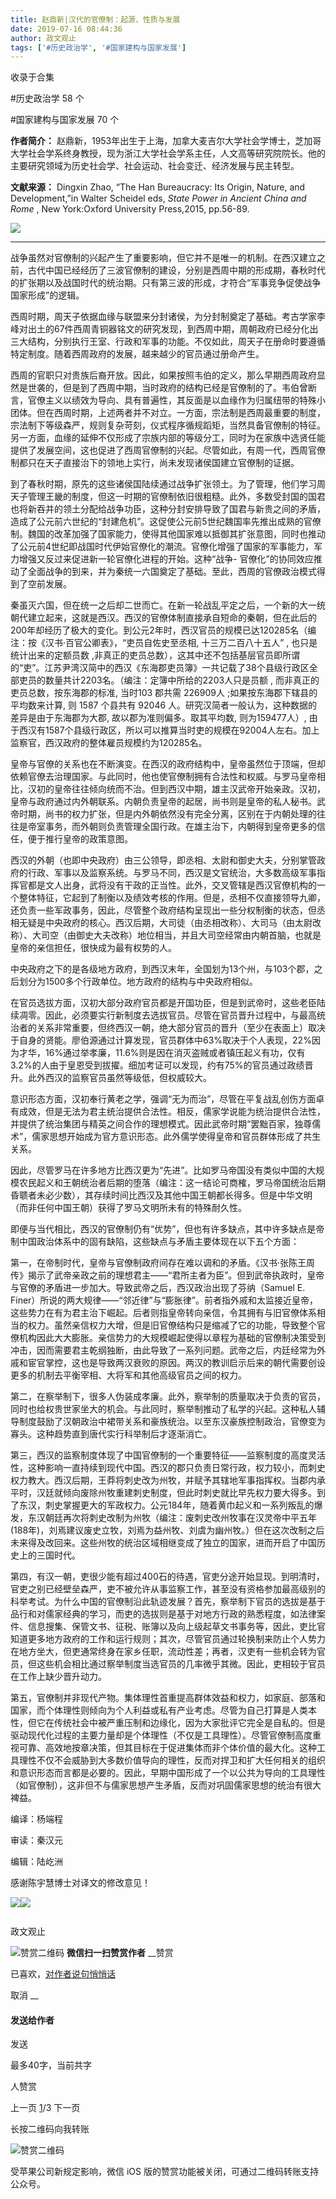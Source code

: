 ```yaml
---
title: 赵鼎新|汉代的官僚制：起源、性质与发展
date: 2019-07-16 08:44:36
author: 政文观止
tags: ['#历史政治学', '#国家建构与国家发展']
---
```



收录于合集

#历史政治学 58 个

#国家建构与国家发展 70 个

**作者简介：**
赵鼎新，1953年出生于上海，加拿大麦吉尔大学社会学博士，芝加哥大学社会学系终身教授，现为浙江大学社会学系主任，人文高等研究院院长。他的主要研究领域为历史社会学、社会运动、社会变迁、经济发展与民主转型。

 **文献来源：** Dingxin Zhao, “The Han Bureaucracy: Its Origin, Nature, and
Development,”in Walter Scheidel eds, _State Power in Ancient China and Rome_ ,
New York:Oxford University Press,2015, pp.56-89.

![](/images/413/2.jpeg)

  

  

 ****

战争虽然对官僚制的兴起产生了重要影响，但它并不是唯一的机制。在西汉建立之前，古代中国已经经历了三波官僚制的建设，分别是西周中期的形成期，春秋时代的扩张期以及战国时代的统治期。只有第三波的形成，才符合“军事竞争促使战争国家形成”的逻辑。

西周时期，周天子依据血缘与联盟来分封诸侯，为分封制奠定了基础。考古学家李峰对出土的67件西周青铜器铭文的研究发现，到西周中期，周朝政府已经分化出三大结构，分别执行王室、行政和军事的功能。不仅如此，周天子在册命时要遵循特定制度。随着西周政府的发展，越来越少的官员通过册命产生。

西周的官职只对贵族后裔开放。因此，如果按照韦伯的定义，那么早期西周政府显然是世袭的，但是到了西周中期，当时政府的结构已经是官僚制的了。韦伯曾断言，官僚主义以绩效为导向、具有普遍性，其反面是以血缘作为归属纽带的特殊小团体。但在西周时期，上述两者并不对立。一方面，宗法制是西周最重要的制度，宗法制下等级森严，规则复杂苛刻，仪式程序循规蹈矩，当然具备官僚制的特征。另一方面，血缘的延伸不仅形成了宗族内部的等级分工，同时为在家族中选贤任能提供了发展空间，这也促进了西周官僚制的兴起。尽管如此，有周一代，西周官僚制都只在天子直接治下的领地上实行，尚未发现诸侯国建立官僚制的证据。

到了春秋时期，原先的这些诸侯国陆续通过战争扩张领土。为了管理，他们学习周天子管理王畿的制度，但这一时期的官僚制依旧很粗糙。此外，多数受封国的国君也将新吞并的领土分配给战争功臣，这种分封安排导致了国君与新贵之间的矛盾，造成了公元前六世纪的“封建危机”。这促使公元前5世纪魏国率先推出成熟的官僚制。魏国的改革加强了国家能力，使得其他国家难以抵御其扩张意图，同时也推动了公元前4世纪即战国时代伊始官僚化的潮流。官僚化增强了国家的军事能力，军力增强又反过来促进新一轮官僚化进程的开始。这种“战争-
官僚化”的协同效应推动了全面战争的到来，并为秦统一六国奠定了基础。至此，西周的官僚政治模式得到了空前发展。

秦虽灭六国，但在统一之后却二世而亡。在新一轮战乱平定之后，一个新的大一统朝代建立起来，这就是西汉。西汉的官僚体制直接承自短命的秦朝，但在此后的200年却经历了极大的变化。到公元2年时，西汉官员的规模已达120285名（编注：按《汉书·百官公卿表》，“吏员自佐史至丞相,
十三万二百八十五人” , 也只是统计出来的定额员数
,非真正的吏员总数），这其中还不包括基层官员即所谓的“吏”。江苏尹湾汉简中的西汉《东海郡吏员簿》一共记载了38个县级行政区全部吏员的数量共计2203名。（编注：定簿中所给的2203人只是员额
, 而非真正的吏员总数，按东海郡的标准, 当时103 郡共需 226909人 ;如果按东海郡下辖县的平均数来计算, 则 1587 个县共有 92046
人。研究汉简者一般认为，这种数据的差异是由于东海郡为大郡, 故以郡为准则偏多。取其平均数, 则为159477人）,
由于西汉有1587个县级行政区，所以可以推算当时吏的规模在92004人左右。加上监察官，西汉政府的整体雇员规模约为120285名。

皇帝与官僚的关系也在不断演变。在西汉的政府结构中，皇帝虽然位于顶端，但却依赖官僚去治理国家。与此同时，他也使官僚制拥有合法性和权威。与罗马皇帝相比，汉初的皇帝往往倾向统而不治。但到西汉中期，雄主汉武帝开始亲政。汉初，皇帝与政府通过内外朝联系。内朝负责皇帝的起居，尚书则是皇帝的私人秘书。武帝时期，尚书的权力扩张，但是内外朝依然没有完全分离，区别在于内朝处理的往往是帝室事务，而外朝则负责管理全国行政。在雄主治下，内朝得到皇帝更多的信任，便于推行皇帝的政策意图。

西汉的外朝（也即中央政府）由三公领导，即丞相、太尉和御史大夫，分别掌管政府的行政、军事以及监察系统。与罗马不同，西汉是文官统治，大多数高级军事指挥官都是文人出身，武将没有干政的正当性。此外，交叉管辖是西汉官僚机构的一个整体特征，它起到了制衡以及绩效考核的作用。但是，丞相不仅直接领导九卿，还负责一些军政事务，因此，尽管整个政府结构呈现出一些分权制衡的状态，但丞相无疑是中央政府的核心。西汉后期，大司徒（由丞相改称）、大司马（由太尉改称）、大司空（由御史大夫改称）地位相当，并且大司空经常由内朝首脑，也就是皇帝的亲信担任，很快成为最有权势的人。

中央政府之下的是各级地方政府，到西汉末年，全国划为13个州，与103个郡，之后划分为1500多个行政单位。地方政府的结构与中央政府相似。

在官员选拔方面，汉初大部分政府官员都是开国功臣，但是到武帝时，这些老臣陆续凋零。因此，必须要实行新制度去选拔官员。尽管在官员晋升过程中，与最高统治者的关系非常重要，但终西汉一朝，绝大部分官员的晋升（至少在表面上）取决于自身的贤能。廖伯源通过计算发现，官员群体中63%取决于个人表现，22%因为才华，16%通过举孝廉，11.6%则是因在消灭盗贼或者镇压起义有功，仅有3.2%的人由于皇恩受到拔擢。细加考证可以发现，约有75%的官员通过政绩晋升。此外西汉的监察官员虽然等级低，但权威较大。

意识形态方面，汉初奉行黄老之学，强调“无为而治”，尽管在平复战乱创伤方面卓有成效，但是无法为君主统治提供合法性。相反，儒家学说能为统治提供合法性，并提供了统治集团与精英之间合作的理想模式。因此武帝时期“罢黜百家，独尊儒术”，儒家思想开始成为官方意识形态。此外儒学使得皇帝和官员群体形成了共生关系。

因此，尽管罗马在许多地方比西汉更为“先进”。比如罗马帝国没有类似中国的大规模农民起义和王朝统治者后期的堕落（编注：这一结论可商榷，罗马帝国统治后期昏聩者未必少数），其存续时间比西汉及其他中国王朝都长得多。但是中华文明（而非任何中国王朝）获得了罗马文明所未有的特殊耐久性。

即便与当代相比，西汉的官僚制仍有“优势”，但也有许多缺点，其中许多缺点是帝制中国政治体系中的固有缺陷，这些缺点与矛盾主要体现在以下五个方面：

  

第一，在帝制时代，皇帝与官僚制政府间存在难以调和的矛盾。《汉书·张陈王周传》揭示了武帝亲政之前的理想君主——“君所主者为臣”。但到武帝执政时，皇帝与官僚的矛盾进一步加大。导致武帝之后，西汉政治出现了芬纳（Samuel
E.
Finer）所说的两大规律——“邻近律”与“膨胀律”。前者指外戚和太监接近皇帝，这些势力在有为君主治下崛起。后者则指皇帝转向亲信，令其拥有与旧官僚体系相当的权力。虽然亲信权力大增，但是旧官僚结构只是缩减了它的功能，导致整个官僚机构因此大大膨胀。亲信势力的大规模崛起使得以章程为基础的官僚制决策受到冲击，因而需要君主乾纲独断，由此导致了一系列问题。武帝之后，内廷经常为外戚和宦官掌控，这也是导致两汉衰败的原因。两汉的教训启示后来的朝代需要创设更多的机制去平衡宰相、大将军和其他高级官员之间的权力。

第二，在察举制下，很多人伪装成孝廉。此外，察举制的质量取决于负责的官员，同时也给权贵世家坐大的机会。与此同时，察举制推动了私学的兴起。这种私人辅导制度鼓励了汉朝政治中裙带关系和豪族统治。以至东汉豪族控制政治，官僚变为寡头。这种趋势直到唐代实行科举制后才逐渐消亡。

第三，西汉的监察制度体现了中国官僚制的一个重要特征——监察制度的高度灵活性，这种影响一直持续到现代中国。西汉的郡只负责日常行政，权力较小，而刺史权力教大。西汉后期，王莽将刺史改为州牧，并赋予其辖地军事指挥权。当郡内承平时，汉廷就倾向废除州牧重建刺史制度，但此时刺史就比早先权力要大得多。到了东汉，刺史掌握更大的军政权力。公元184年，随着黄巾起义和一系列叛乱的爆发，东汉朝廷再次将刺史改制为州牧（编注：废刺史改州牧事在汉灵帝中平五年(188年)，刘焉建议废史立牧，刘焉为益州牧、刘虞为幽州牧。）但在这次改制之后未来得及改回来。这些州牧的统治区域相继变成了独立的国家，进而开启了中国历史上的三国时代。

第四，有汉一朝，吏很少能有超过400石的待遇，官吏分途开始显现。到明清时，官吏之别已经壁垒森严，吏不被允许从事监察工作，甚至没有资格参加最高级别的科举考试。为什么中国的官僚制沿此轨迹发展？首先，察举制下官员的选拔是基于品行和对儒家经典的学习，而吏的选拔则是基于对地方行政的熟悉程度，如法律案件、信息搜集、保管文书、征税、账簿以及向上级起草文书事务等，因此，吏比官知道更多地方政府的工作和运行规则；其次，尽管官员通过轮换制来防止个人势力在地方坐大，但吏通常终身在家乡任职，流动性差；再者，汉吏有一些机会转为官员，但这些机会相比通过察举制度当选官员的几率微乎其微。因此，吏相较于官员在工作上缺少晋升动力。

第五，官僚制并非现代产物。集体理性首重提高群体效益和权力，如家庭、部落和国家，而个体理性则倾向为个人利益或私有产业考虑。尽管为自己打算是人类本性，但它在传统社会中被严重压制和边缘化，因为大家批评它完全是自私的。但是驱动现代化过程的主要力量却是个体理性（不仅是工具理性）。尽管官僚制高度重视可靠、高效地按章决策，但其目标在于促进集体而非个体价值的最大化。这种工具理性不仅不会威胁到大多数价值导向的理性，反而对捍卫和扩大任何相关的组织和意识形态而言都是必要的。因此，早期中国形成了一个以公共为导向的工具理性（如官僚制），这非但不与儒家思想产生矛盾，反而对巩固儒家思想的统治有很大裨益。

  

编译：杨端程

审读：秦汉元

编辑：陆屹洲

  

感谢陈宇慧博士对译文的修改意见！

![](/images/413/3.jpeg)![](/images/413/4.jpeg)

  

![]()

政文观止

![赞赏二维码]() **微信扫一扫赞赏作者** __赞赏

已喜欢，[对作者说句悄悄话](javascript:;)

取消 __

#### 发送给作者

发送

最多40字，当前共字

[](javascript:;) 人赞赏

上一页 [1](javascript:;)/3 下一页

长按二维码向我转账

![赞赏二维码]()

受苹果公司新规定影响，微信 iOS 版的赞赏功能被关闭，可通过二维码转账支持公众号。

